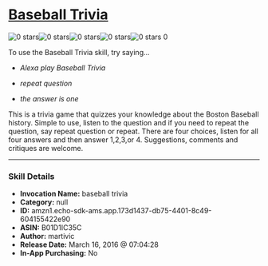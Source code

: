 # [Baseball Trivia](http://alexa.amazon.com/#skills/amzn1.echo-sdk-ams.app.173d1437-db75-4401-8c49-604155422e90)
![0 stars](../../images/ic_star_border_black_18dp_1x.png)![0 stars](../../images/ic_star_border_black_18dp_1x.png)![0 stars](../../images/ic_star_border_black_18dp_1x.png)![0 stars](../../images/ic_star_border_black_18dp_1x.png)![0 stars](../../images/ic_star_border_black_18dp_1x.png) 0

To use the Baseball Trivia skill, try saying...

* *Alexa play Baseball Trivia*

* *repeat question*

* *the answer is one*

This is a trivia game that quizzes your knowledge about the Boston Baseball history.  Simple to use, listen to the question and if you need to repeat the question, say repeat question or repeat.  There are four choices, listen for all four answers and then answer 1,2,3,or 4.  Suggestions, comments and critiques are welcome.

***

### Skill Details

* **Invocation Name:** baseball trivia
* **Category:** null
* **ID:** amzn1.echo-sdk-ams.app.173d1437-db75-4401-8c49-604155422e90
* **ASIN:** B01D1IC35C
* **Author:** martivic
* **Release Date:** March 16, 2016 @ 07:04:28
* **In-App Purchasing:** No
